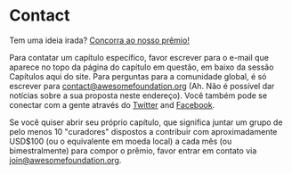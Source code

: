 # Contact

Tem uma ideia irada? [Concorra ao nosso prêmio!](<%= new_submission_path %>)

Para contatar um capítulo específico, favor escrever para o e-mail que aparece no topo da página do capítulo em questão, em baixo da sessão Capítulos aqui do site. Para perguntas para a comunidade global, é só escrever para contact@awesomefoundation.org (Ah. Não é possível dar notícias sobre a sua proposta neste endereço). Você também pode se conectar com a gente através do [Twitter](https://twitter.com/awesomefound) and [Facebook](https://www.facebook.com/awesomefoundation).

Se você quiser abrir seu próprio capítulo, que significa juntar um grupo de pelo menos 10 "curadores" dispostos a contribuir com aproximadamente USD$100 (ou o equivalente em moeda local) a cada mês (ou bimestralmente) para compor o prêmio, favor entrar em contato via join@awesomefoundation.org. 
